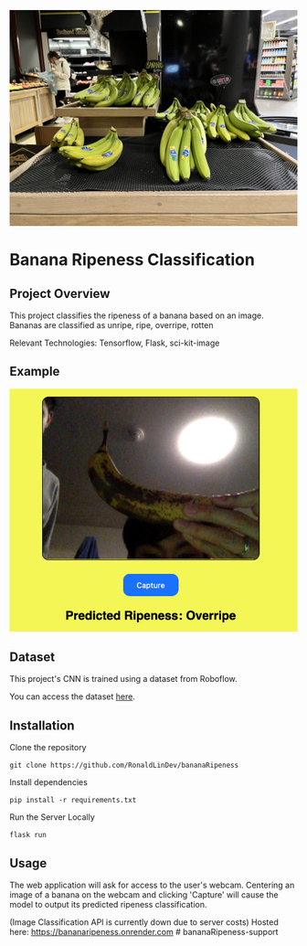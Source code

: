 ![unripe bananas at school grocery store](static/IMG_7632.jpeg)

# Banana Ripeness Classification

## Project Overview

This project classifies the ripeness of a banana based on an image. Bananas are classified as unripe, ripe, overripe, rotten

Relevant Technologies: Tensorflow, Flask, sci-kit-image

## Example
![usage](static/image.png)
## Dataset

This project's CNN is trained using a dataset from Roboflow.

You can access the dataset [here](https://universe.roboflow.com/roboflow-universe-projects/banana-ripeness-classification).

## Installation 

Clone the repository
``` 
git clone https://github.com/RonaldLinDev/bananaRipeness
```
Install dependencies 
```
pip install -r requirements.txt
```
Run the Server Locally
```
flask run
```

## Usage 

The web application will ask for access to the user's webcam. Centering an image of a banana on the webcam and clicking 'Capture' will cause the model to output its predicted ripeness classification.

(Image Classification API is currently down due to server costs)
Hosted here: https://bananaripeness.onrender.com 
#   b a n a n a R i p e n e s s - s u p p o r t 
 
 